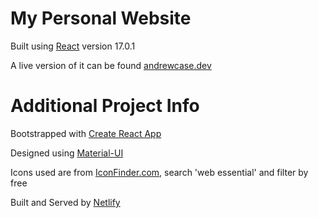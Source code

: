 # My Personal Website

Built using [React](https://reactjs.org/) version 17.0.1

A live version of it can be found [andrewcase.dev](https://andrewcase.dev/)

# Additional Project Info

Bootstrapped with [Create React App](https://github.com/facebook/create-react-app)

Designed using [Material-UI](https://material-ui.com/)

Icons used are from [IconFinder.com](https://www.iconfinder.com/), search 'web essential' and filter by free

Built and Served by [Netlify](https://www.netlify.com/)
